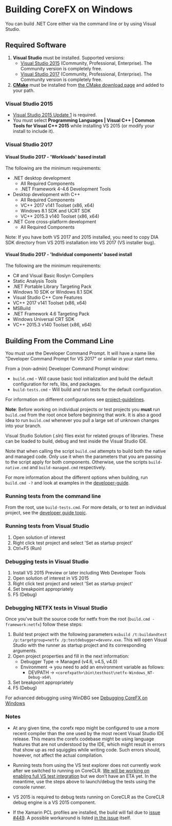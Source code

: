 # Building CoreFX on Windows

You can build .NET Core either via the command line or by using Visual Studio.

## Required Software

1. **Visual Studio** must be installed. Supported versions:
    * [Visual Studio 2015](https://www.visualstudio.com/vs/older-downloads/) (Community, Professional, Enterprise). The Community version is completely free.
    * [Visual Studio 2017](https://www.visualstudio.com/downloads/) (Community, Professional, Enterprise). The Community version is completely free.
2. **[CMake](https://cmake.org/)** must be installed from [the CMake download page](https://cmake.org/download/#latest) and added to your path.

### Visual Studio 2015

* [Visual Studio 2015 Update 1](https://www.visualstudio.com/en-us/news/vs2015-update1-vs.aspx) is required.
* You must select **Programming Languages | Visual C++ | Common Tools for Visual C++ 2015** while installing VS 2015 (or modify your install to include it).

### Visual Studio 2017

#### Visual Studio 2017 - 'Workloads' based install

The following are the minimum requirements:

* .NET desktop development
    * All Required Components
    * .NET Framework 4-4.6 Development Tools
* Desktop development with C++
    * All Required Components
    * VC++ 2017 v141 Toolset (x86, x64)
    * Windows 8.1 SDK and UCRT SDK
    * VC++ 2015.3 v140 Toolset (x86, x64)
* .NET Core cross-platform development
    * All Required Components

Note: If you have both VS 2017 and 2015 installed, you need to copy DIA SDK directory from VS 2015 installation into VS 2017 (VS installer bug).

#### Visual Studio 2017 - 'Individual components' based install

The following are the minimum requirements:

* C# and Visual Basic Roslyn Compilers
* Static Analysis Tools
* .NET Portable Library Targeting Pack
* Windows 10 SDK or Windows 8.1 SDK
* Visual Studio C++ Core Features
* VC++ 2017 v141 Toolset (x86, x64)
* MSBuild
* .NET Framework 4.6 Targeting Pack
* Windows Universal CRT SDK
* VC++ 2015.3 v140 Toolset (x86, x64)

## Building From the Command Line

You must use the Developer Command Prompt. It will have a name like "Developer Command Prompt for VS 2017" or similar in your start menu.

From a (non-admin) Developer Command Prompt window:

* `build.cmd` - Will cause basic tool initialization and build the default configuration for refs, libs, and packages.
* `build-tests.cmd` - Will build and run tests for the default configuration.

For information on different configurations see [project-guidelines](../coding-guidelines/project-guidelines.md).

**Note**: Before working on individual projects or test projects you **must** run `build.cmd` from the root once before beginning that work. It is also a good idea to run `build.cmd` whenever you pull a large set of unknown changes into your branch.

Visual Studio Solution (.sln) files exist for related groups of libraries. These can be loaded to build, debug and test inside
the Visual Studio IDE.

Note that when calling the script `build.cmd` attempts to build both the native and managed code.
Only use it when the parameters that you are passing to the script apply for both components. Otherwise, use the scripts `build-native.cmd` and `build-managed.cmd` respectively.

For more information about the different options when building, run `build.cmd -?` and look at examples in the [developer-guide](../project-docs/developer-guide.md).

### Running tests from the command line

From the root, use `build-tests.cmd`.
For more details, or to test an individual project, see the [developer guide topic](https://github.com/dotnet/corefx/blob/master/Documentation/project-docs/developer-guide.md).

### Running tests from Visual Studio

1. Open solution of interest
2. Right click test project and select 'Set as startup project'
3. Ctrl+F5 (Run)

### Debugging tests in Visual Studio

1. Install VS 2015 Preview or later including Web Developer Tools
2. Open solution of interest in VS 2015
3. Right click test project and select 'Set as startup project'
4. Set breakpoint appropriately
5. F5 (Debug)

### Debugging NETFX tests in Visual Studio

Once you've built the source code for netfx from the root (`build.cmd -framework:netfx`) follow these steps:

1. Build test project with the following parameters `msbuild /t:buildandtest /p:targetgroup=netfx /p:testdebugger=devenv.exe`. This will open Visual Studio with the runner as startup project and its corresponding arguments.
2. Open project properties and fill in the next information:
    * Debugger Type -> Managed (v4.6, v4.5, v4.0)
    * Environment -> you need to add an environment variable as follows:
        * DEVPATH -> `<corefxpath>\bin\testhost\netfx-Windows_NT-Debug-x64\`
3. Set breakpoint appropriately
4. F5 (Debug)

For advanced debugging using WinDBG see [Debugging CoreFX on Windows](https://github.com/dotnet/corefx/blob/master/Documentation/debugging/windows-instructions.md)

### Notes

* At any given time, the corefx repo might be configured to use a more recent compiler than
  the one used by the most recent Visual Studio IDE release. This means the corefx codebase might
  be using language features that are not understood by the IDE, which might result in errors that
  show up as red squiggles while writing code. Such errors should, however, not affect the actual compilation.

* Running tests from using the VS test explorer does not currently work after we switched to running on CoreCLR. [We will be working on enabling full VS test integration](https://github.com/dotnet/corefx/issues/1318) but we don't have an ETA yet. In the meantime, use the steps above to launch/debug the tests using the console runner.

* VS 2015 is required to debug tests running on CoreCLR as the CoreCLR
  debug engine is a VS 2015 component.

* If the Xamarin PCL profiles are installed, the build will fail due to [issue #449](https://github.com/dotnet/corefx/issues/449). A possible workaround is listed [in the issue](https://github.com/dotnet/corefx/issues/449#issuecomment-95117040) itself.
